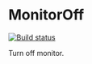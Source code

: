 # MonitorOff

[![Build status](https://ci.appveyor.com/api/projects/status/jo034l9c68xbdv9l?svg=true)](https://ci.appveyor.com/project/GordenOu/monitoroff)

Turn off monitor.
